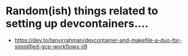 # Random(ish) things related to setting up devcontainers....

* https://dev.to/tanvirrahman/devcontainer-and-makefile-a-duo-for-simplified-gcp-workflows-ii9